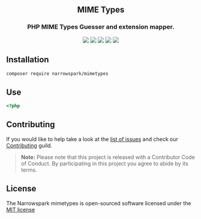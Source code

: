 <h2 align="center">MIME Types</h2>
<h3 align="center">PHP MIME Types Guesser and extension mapper.</h3>
<p align="center">
    <a href="https://github.com/narrowspark/mimetypes/releases"><img src="https://img.shields.io/packagist/v/narrowspark/mimetypes.svg?style=flat-square"></a>
    <a href="https://php.net/"><img src="https://img.shields.io/badge/php-%5E7.1.0-8892BF.svg?style=flat-square"></a>
    <a href="https://travis-ci.org/narrowspark/mimetypes"><img src="https://img.shields.io/travis/rust-lang/rust/master.svg?style=flat-square"></a>
    <a href="https://codecov.io/gh/narrowspark/mimetypes"><img src="https://img.shields.io/codecov/c/github/narrowspark/mimetypes/master.svg?style=flat-square"></a>
    <a href="http://opensource.org/licenses/MIT"><img src="https://img.shields.io/badge/license-MIT-brightgreen.svg?style=flat-square"></a>
</p>

Installation
------------

```bash
composer require narrowspark/mimetypes
```

Use
------------

```php
<?php

```

Contributing
------------

If you would like to help take a look at the [list of issues](http://github.com/narrowspark/mimetypes/issues) and check our [Contributing](CONTRIBUTING.md) guild.

> **Note:** Please note that this project is released with a Contributor Code of Conduct. By participating in this project you agree to abide by its terms.

License
---------------

The Narrowspark mimetypes is open-sourced software licensed under the [MIT license](http://opensource.org/licenses/MIT)
